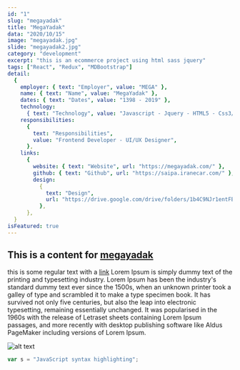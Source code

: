 ```yaml
---
id: "1"
slug: "megayadak"
title: "MegaYadak"
data: "2020/10/15"
image: "megayadak.jpg"
slide: "megayadak2.jpg"
category: "development"
excerpt: "this is an ecommerce project using html sass jquery"
tags: ["React", "Redux", "MDBootstrap"]
detail:
  {
    employer: { text: "Employer", value: "MEGA" },
    name: { text: "Name", value: "MegaYadak" },
    dates: { text: "Dates", value: "1398 - 2019" },
    technology:
      { text: "Technology", value: "Javascript - Jquery - HTML5 - Css3/Sass" },
    responsibilities:
      {
        text: "Responsibilities",
        value: "Frontend Developer - UI/UX Designer",
      },
    links:
      {
        website: { text: "Website", url: "https://megayadak.com/" },
        github: { text: "Github", url: "https://saipa.iranecar.com/" },
        design:
          {
            text: "Design",
            url: "https://drive.google.com/drive/folders/1b4C9NJr1entFB_nf6AxxbHPGJ7gVPYVW?usp=sharing",
          },
      },
  }
isFeatured: true
---
```


## This is a content for [megayadak](https://megayadak.com)

this is some regular text with a [link](https://megayadak.com) Lorem Ipsum is simply dummy text of the printing and typesetting industry. Lorem Ipsum has been the industry's standard dummy text ever since the 1500s, when an unknown printer took a galley of type and scrambled it to make a type specimen book. It has survived not only five centuries, but also the leap into electronic typesetting, remaining essentially unchanged. It was popularised in the 1960s with the release of Letraset sheets containing Lorem Ipsum passages, and more recently with desktop publishing software like Aldus PageMaker including versions of Lorem Ipsum.

![alt text](megayadak2.jpg)

```js
var s = "JavaScript syntax highlighting";
```
